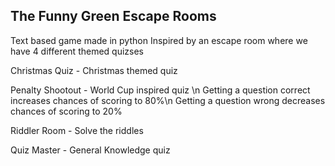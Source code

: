## The Funny Green Escape Rooms
Text based game made in python
Inspired by an escape room where we have 4 different themed quizses

Christmas Quiz - Christmas themed quiz

Penalty Shootout - World Cup inspired quiz \n
Getting a question correct increases chances of scoring to 80%\n
Getting a question wrong decreases chances of scoring to 20%

Riddler Room - Solve the riddles 

Quiz Master - General Knowledge quiz 
